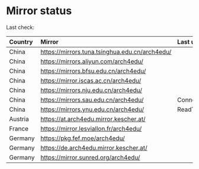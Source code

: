 <script src="./time.js"></script>
# Mirror status
Last check: <script type="text/javascript">localize(1689203947.685016);</script>

|Country|Mirror|Last update|
|:------|:-----|:----------|
|China|https://mirrors.tuna.tsinghua.edu.cn/arch4edu/|<script type="text/javascript">localize(1689186821);</script>|
|China|https://mirrors.aliyun.com/arch4edu/|<script type="text/javascript">localize(1689143611);</script>|
|China|https://mirrors.bfsu.edu.cn/arch4edu/|<script type="text/javascript">localize(1689143611);</script>|
|China|https://mirror.iscas.ac.cn/arch4edu/|<script type="text/javascript">localize(1689186821);</script>|
|China|https://mirrors.nju.edu.cn/arch4edu/|<script type="text/javascript">localize(1689057457);</script>|
|China|https://mirrors.sau.edu.cn/arch4edu/|ConnectionError|
|China|https://mirrors.ynu.edu.cn/arch4edu/|ReadTimeout|
|Austria|https://at.arch4edu.mirror.kescher.at/|<script type="text/javascript">localize(1689143611);</script>|
|France|https://mirror.lesviallon.fr/arch4edu/|<script type="text/javascript">localize(1689143611);</script>|
|Germany|https://pkg.fef.moe/arch4edu/|<script type="text/javascript">localize(1689143611);</script>|
|Germany|https://de.arch4edu.mirror.kescher.at/|<script type="text/javascript">localize(1689143611);</script>|
|Germany|https://mirror.sunred.org/arch4edu/|<script type="text/javascript">localize(1689143611);</script>|

<script src="./tablefilter/tablefilter.js"></script>
<script src="./table.js"></script>
